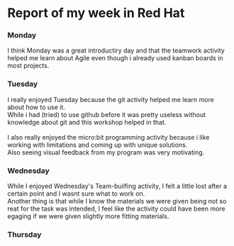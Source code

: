 # Report of my week in Red Hat

### Monday

I think Monday was a great introductiry day and that the teamwork activity helped me learn about Agile even though i already used kanban boards in most projects.


### Tuesday 

I really enjoyed Tuesday because the git activity helped me learn more about how to use it.\
While i had (tried) to use github before it was pretty useless without knowledge about git and this workshop helped in that.\
\
I also really enjoyed the micro:bit programming activity because i like working with limitations and coming up with unique solutions.\
Also seeing visual feedback from my program was 
very motivating.


### Wednesday

While I enjoyed Wednesday's Team-builfing activity, I felt a little lost after a certain point and I wasnt sure what to work on.\
Another thing is that while I know the materials we were given being not so reat for the task was intended, I feel like the activity could have been more egaging if we were given slightly more fitting materials.

### Thursday 
